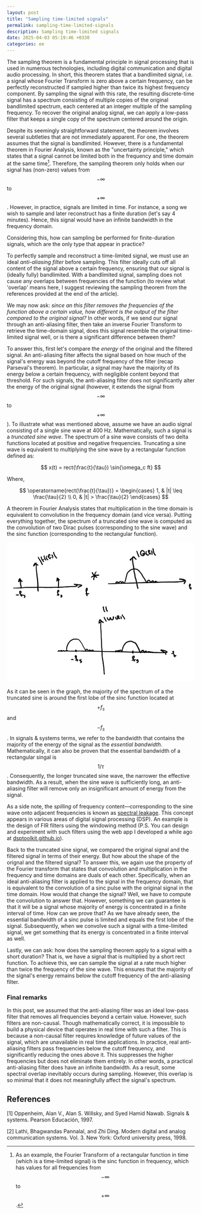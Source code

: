 ```yaml
---
layout: post
title: "Sampling time-limited signals"
permalink: sampling-time-limited-signals
description: Sampling time-limited signals
date: 2025-04-03 05:19:46 +0330
categories: ee
---
```


The sampling theorem is a fundamental principle in signal processing that is used in numerous technologies, including digital communication and digital audio processing.
In short, this theorem states that a bandlimited signal, i.e. a signal whose Fourier Transform is zero above a certain frequency, can be perfectly reconstructed if sampled higher than twice its highest frequency component.
By sampling the signal with this rate, the resulting discrete-time signal has a spectrum consisting of multiple copies of the original bandlimited spectrum, each centered at an integer multiple of the sampling frequency.
To recover the original analog signal, we can apply a low-pass filter that keeps a single copy of the spectrum centered around the origin.

Despite its seemingly straightforward statement, the theorem involves several subtleties that are not immediately apparent.
For one, the theorem assumes that the signal is bandlimited.
However, there is a fundamental theorem in Fourier Analysis, known as the "uncertainty principle," which states that a signal cannot be limited both in the frequency and time domain at the same time[^1].
Therefore, the sampling theorem only holds when our signal has (non-zero) values from $$-\infty$$ to $$+\infty$$.
However, in practice, signals are limited in time. 
For instance, a song we wish to sample and later reconstruct has a finite duration (let's say 4 minutes).
Hence, this signal would have an infinite bandwidth in the frequency domain.

Considering this, how can sampling be performed for finite-duration signals, which are the only type that appear in practice?

To perfectly sample and reconstruct a time-limited signal, we must use an ideal *anti-aliasing filter* before sampling.
This filter ideally cuts off all content of the signal above a certain frequency, ensuring that our signal is (ideally fully) bandlimited.
With a bandlimited signal, sampling does not cause any overlaps between frequencies of the function
(to review what 'overlap' means here, I suggest reviewing the sampling theorem from the references provided at the end of the article).

We may now ask: *since an this filter removes the frequencies of the function above a certain value, how different is the output of the filter compared to the original signal?*
In other words, if we send our signal through an anti-aliasing filter, then take an inverse Fourier Transform to retrieve the time-domain signal, does this signal resemble the original time-limited signal well, or is there a significant difference between them?

To answer this, first let's compare the *energy* of the original and the filtered signal.
An anti-aliasing filter affects the signal based on how much of the signal's energy was beyond the cutoff frequency of the filter (recap Parseval's theorem).
In particular, a signal may have the majority of its energy below a certain frequency, with negligible content beyond that threshold.
For such signals, the anti-aliasing filter does not significantly alter the energy of the original signal (however, it extends the signal from $$-\infty$$ to $$+\infty$$).
To illustrate what was mentioned above, assume we have an audio signal consisting of a single sine wave at 400 Hz.
Mathematically, such a signal is a *truncated sine wave*.
The spectrum of a sine wave consists of two delta functions located at positive and negative frequencies.
Truncating a sine wave is equivalent to multiplying the sine wave by a rectangular function defined as:

$$
x(t) = rect(\frac{t}{\tau}) \sin{\omega_c ft}
$$

Where,

$$
\operatorname{rect(\frac{t}{\tau})} =
\begin{cases}
1, & |t| \leq \frac{\tau}{2} \\
0, & |t| > \frac{\tau}{2}
\end{cases}
$$

A theorem in Fourier Analysis states that multiplication in the time domain is equivalent to convolution in the frequency domain (and vice versa).
Putting everything together, the spectrum of a truncated sine wave is computed as the convolution of two Dirac pulses (corresponding to the sine wave) and the sinc function (corresponding to the rectangular function).

![img](/assets/img/4/2.png)

As it can be seen in the graph, the majority of the spectrum of a the truncated sine is around the first lobe of the sinc function located at $$+f_s$$ and $$-f_s$$.
In signals & systems terms, we refer to the bandwidth that contains the majority of the energy of the signal as the *essential bandwidth*.
Mathematically, it can also be proven that the essential bandwidth of a rectangular singal is $$1/\tau$$.
Consequently, the longer truncated sine wave, the narrower the effective bandwidth.
As a result, when the sine wave is sufficiently long, an anti-aliasing filter will remove only an insignificant amount of energy from the signal.

As a side note, the *spilling* of frequency content—corresponding to the sine wave onto adjacent frequencies is known as [spectral leakage](https://en.wikipedia.org/wiki/Spectral_leakage).
This concept appears in various areas of digital signal processing (DSP).
An example is the design of FIR filters using the windowing method (P.S. You can design and experiment with such filters using the web app I developed a while ago at [dsptoolkit.github.io](dsptoolkit.github.io)).

Back to the truncated sine signal, we compared the original signal and the filtered signal in terms of their energy.
But how about the shape of the orignal and the filtered signal?
To answer this, we again use the property of the Fourier transform that states that convolution and multiplication in the frequency and time domains are duals of each other.
Specifically, when an ideal anti-aliasing filter is applied to the signal in the frequency domain, that is equivalent to the convolution of a sinc pulse with the original signal in the time domain.
How would that change the signal?
Well, we have to compute the convolution to answer that.
However, something we can guarantee is that it will be a signal whose majority of energy is concentrated in a finite interval of time.
How can we prove that?
As we have already seen, the essential bandwidth of a sinc pulse is limited and equals the first lobe of the signal.
Subsequently, when we convolve such a signal with a time-limited signal, we get something that its energy is concentrated in a finite interval as well.

Lastly, we can ask: how does the sampling theorem apply to a signal with a short duration?
That is, we have a signal that is multiplied by a short rect function.
To achieve this, we can sample the signal at a rate much higher than twice the frequency of the sine wave.
This ensures that the majority of the signal's energy remains below the cutoff frequency of the anti-aliasing filter.

### Final remarks
In this post, we assumed that the anti-aliasing filter was an ideal low-pass filter that removes all frequencies beyond a certain value.
However, such filters are non-causal.
Though mathematically correct, it is impossible to build a physical device that operates in real time with such a filter.
This is because a non-causal filter requires knowledge of future values of the signal, which are unavailable in real time applications.
In practice, real anti-aliasing filters pass frequencies below the cutoff frequency, and significantly reducing the ones above it.
This suppresses the higher frequencies but does not eliminate them entirely.
In other words, a practical anti-aliasing filter does have an infinite bandwidth.
As a result, some spectral overlap inevitably occurs during sampling.
However, this overlap is so minimal that it does not meaningfully affect the signal's spectrum.

[^1]: As an example, the Fourier Transform of a rectangular function in time (which is a time-limited signal) is the sinc function in frequency, which has values for all frequencies from $$-\infty$$ to $$+\infty$$.

## References
[1] Oppenheim, Alan V., Alan S. Willsky, and Syed Hamid Nawab. Signals & systems. Pearson Educación, 1997.

[2] Lathi, Bhagwandas Pannalal, and Zhi Ding. Modern digital and analog communication systems. Vol. 3. New York: Oxford university press, 1998.

